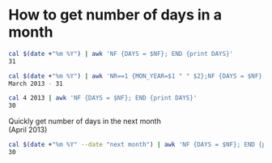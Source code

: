 # How to get number of days in a month

```sh
cal $(date +"%m %Y") | awk 'NF {DAYS = $NF}; END {print DAYS}'
31

cal $(date +"%m %Y") | awk 'NR==1 {MON_YEAR=$1 " " $2};NF {DAYS = $NF}; END {print MON_YEAR " - " DAYS}'
March 2013 - 31

cal 4 2013 | awk 'NF {DAYS = $NF}; END {print DAYS}'
30
```

Quickly get number of days in the next month  
(April 2013)  
```sh
cal $(date +"%m %Y" --date "next month") | awk 'NF {DAYS = $NF}; END {print DAYS}'
30
```
